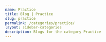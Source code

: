 ```yaml
---
name: Practice
title: Blog | Practice
slug: practice
permalink: /categories/practice/
layout: sidebar-categories
description: Blogs for the category Practice
---
```

